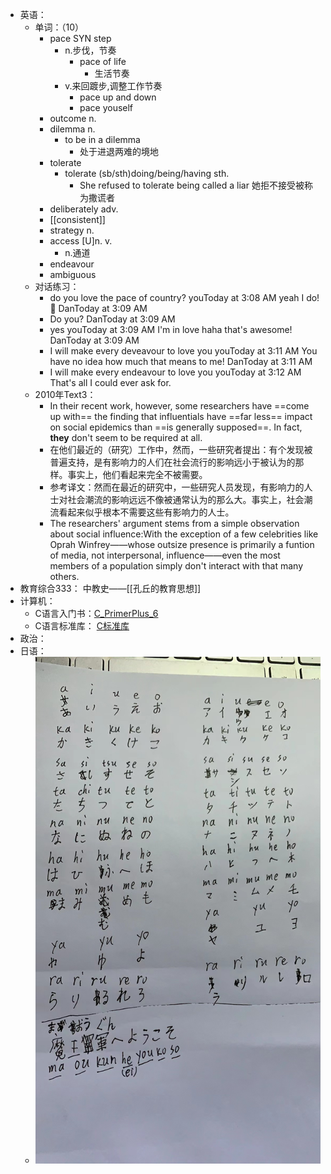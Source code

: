 - 英语：
	- 单词：（10）
		- pace SYN step
			- n.步伐，节奏
				- pace of life
					- 生活节奏
			- v.来回踱步,调整工作节奏
				- pace up and down
				- pace youself
		- outcome n.
		- dilemma n.
			- to be in a dilemma
				- 处于进退两难的境地
		- tolerate
			- tolerate (sb/sth)doing/being/having sth.
				- She refused to tolerate being called a liar
				  她拒不接受被称为撒谎者
		- deliberately adv.
		- [[consistent]]
		- strategy n.
		- access [U]n. v.
			- n.通道
		- endeavour
		- ambiguous
	- 对话练习：
		- do you love the pace of country?
		  youToday at 3:08 AM
		  yeah I do! 🙌
		  DanToday at 3:09 AM
		- Do you?
		  DanToday at 3:09 AM
		- yes
		  youToday at 3:09 AM
		  I'm in love haha that's awesome!
		  DanToday at 3:09 AM
		- I will make every deveavour to love you
		  youToday at 3:11 AM
		  You have no idea how much that means to me!
		  DanToday at 3:11 AM
		- I will make every endeavour to love you
		  youToday at 3:12 AM
		  That's all I could ever ask for.
	- 2010年Text3：
		- In their recent work, however, some researchers have ==come up with== the finding that influentials have ==far less== impact on social epidemics than ==is generally supposed==. In fact, **they** don't seem to be required at all.
		- 在他们最近的（研究）工作中，然而，一些研究者提出：有个发现被普遍支持，是有影响力的人们在社会流行的影响远小于被认为的那样。事实上，他们看起来完全不被需要。
		- 参考译文：然而在最近的研究中，一些研究人员发现，有影响力的人士对社会潮流的影响远远不像被通常认为的那么大。事实上，社会潮流看起来似乎根本不需要这些有影响力的人士。
		- The researchers' argument stems from a simple observation about social influence:With the exception of a few celebrities like Oprah Winfrey——whose outsize presence is primarily a funtion of media, not interpersonal, influence——even the most members of a population simply don't interact with that many others.
- 教育综合333： 中教史——[[孔丘的教育思想]]
- 计算机：
	- C语言入门书：[C_PrimerPlus_6](file:///E:/logseq/logseq/pdf/C_PrimerPlus_6.pdf)
	- C语言标准库： [C标准库](https://www.runoob.com/cprogramming/c-standard-library.html)
- 政治：
- 日语：
	- ![644a1f5d5dbf5e479f89fd0dff05f9b.jpg](../assets/644a1f5d5dbf5e479f89fd0dff05f9b_1644126622019_0.jpg)